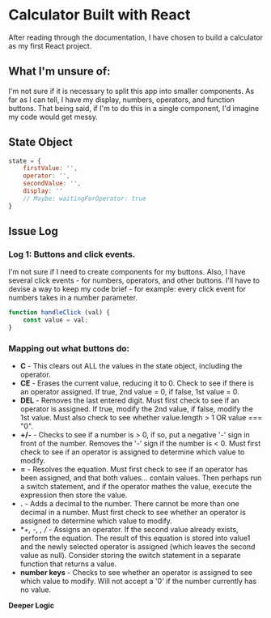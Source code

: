 # Calculator Built with React

After reading through the documentation, I have chosen to build a calculator as my first React project. 

## What I'm unsure of:
I'm not sure if it is necessary to split this app into smaller components. As far as I can tell, I have my display, numbers, operators, and function buttons. That being said, if I'm to do this in a single component, I'd imagine my code would get messy. 

## State Object
```javascript
state = {
    firstValue: '',
    operator: '',
    secondValue: '',
    display: ''
    // Maybe: waitingForOperator: true
}
```

## Issue Log

### Log 1: Buttons and click events.
I'm not sure if I need to create components for my buttons. Also, I have several click events - for numbers, operators, and other buttons. I'll have to devise a way to keep my code brief - for example: every click event for numbers takes in a number parameter. 

```javascript
function handleClick (val) {
    const value = val;
}
```

### Mapping out what buttons do:
* **C** - This clears out ALL the values in the state object, including the operator. 
* **CE** - Erases the current value, reducing it to 0. Check to see if there is an operator assigned. If true, 2nd value = 0, if false, 1st value = 0. 
* **DEL** - Removes the last entered digit. Must first check to see if an operator is assigned. If true, modify the 2nd value, if false, modify the 1st value. Must also check to see whether value.length > 1 OR value === "0". 
* **+/-** - Checks to see if a number is > 0, if so, put a negative '-' sign in front of the number. Removes the '-' sign if the number is < 0. Must first check to see if an operator is assigned to determine which value to modify. 
* **=** - Resolves the equation. Must first check to see if an operator has been assigned, and that both values... contain values. Then perhaps run a switch statement, and if the operator mathes the value, execute the expression then store the value. 
* **.** - Adds a decimal to the number. There cannot be more than one decimal in a number. Must first check to see whether an operator is assigned to determine which value to modify. 
* **+, -, *, /** - Assigns an operator. If the second value already exists, perform the equation. The result of this equation is stored into value1 and the newly selected operator is assigned (which leaves the second value as null). Consider storing the switch statement in a separate function that returns a value. 
* **number keys** - Checks to see whether an operator is assigned to see which value to modify. Will not accept a '0' if the number currently has no value.  

**Deeper Logic**
